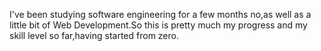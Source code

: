 I've been studying software engineering for a few months no,as well as a little bit of Web Development.So this is pretty much my progress and my skill level so far,having started from zero.
